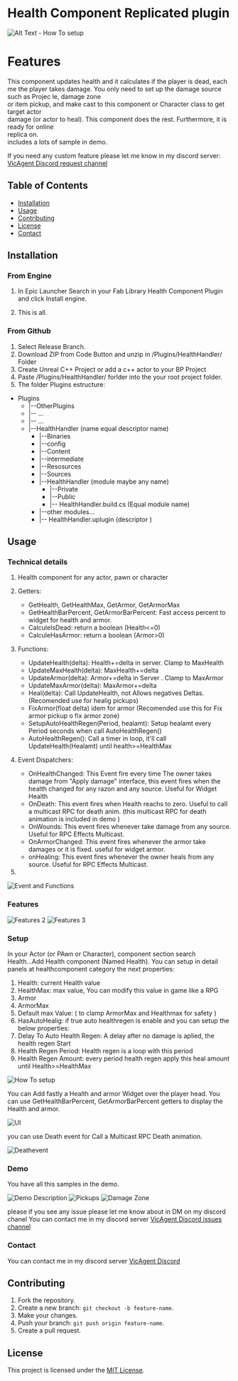 # Health Component Replicated plugin


![Alt Text - How To setup](/Doc/Slide1_title.jpg)

# Features
This component updates health and it calculates if the player is dead, each me the player 
takes damage. You only need to set up the damage source such as Projec le, damage zone  
or item pickup, and make cast to this component or Character class to get target actor  
damage (or actor to heal). This component does the rest. Furthermore, it is ready for online  
replica on.   
includes a lots of sample in demo.

If you need any custom feature please let me know in my discord server:
[VicAgent Discord request channel](https://discord.gg/Vcp8pPQ2) 

## Table of Contents
- [Installation](#installation)
- [Usage](#usage)
- [Contributing](#contributing)
- [License](#license)
- [Contact](#contact)


## Installation
### From Engine
1. In Epic Launcher Search in your Fab Library Health Component Plugin and click Install engine.

2. This is all.

### From Github
1. Select Release Branch.
2. Download ZIP from Code Button and unzip in /Plugins/HealthHandler/ Folder
3. Create Unreal C++ Project or add a c++ actor to your BP Project
4. Paste  /Plugins/HealthHandler/  forlder into the your root project folder.
5. The folder Plugins  estructure: 

- Plugins
    - |--OtherPlugins
    - |-- ...
    - |-- ...
    - |--HealthHandler (name equal descriptor name)
        - |--Binaries
        - |--config
        - |--Content
        - |--intermediate
        - |--Resosurces
        - |--Sources
        - |--HealthHandler (module maybe any name)
            - |--Private
            - |--Public
            - |-- HealthHandler.build.cs (Equal module name)
        - |--other modules…
        - |-- HealthHandler.uplugin  (descriptor )
## Usage
### Technical details
1. Health component for any actor, pawn or character
2. Getters:
    - GetHealth, GetHealthMax, GetArmor, GetArmorMax 
    - GetHealthBarPercent, GetArmorBarPercent: Fast access percent to widget for health and armor. 
    - CalculeIsDead: return a boolean (Health<=0)
    - CalculeHasArmor: return a boolean (Armor>0) 
3. Functions:
    - UpdateHealth(delta):  Health+=delta in server. Clamp to MaxHealth
    - UpdateMaxHealth(delta):  MaxHealth+=delta    
    - UpdateArmor(delta):  Armor+=delta in Server . Clamp to MaxArmor
    - UpdateMaxArmor(delta): MaxArmor+=delta
    - Heal(delta): Call UpdateHealth, not Allows negatives Deltas. (Recomended use for healig pickups)
    - FixArmor(float delta) idem for armor (Recomended use this for Fix armor pickup o fix armor zone)
    - SetupAutoHealthRegen(Period, healamt): Setup healamt every Period seconds when call AutoHealthRegen()
    - AutoHealthRegen(): Call a timer in loop, it'll call UpdateHealth(Healamt) until health>=HealthMax
   
   
4. Event Dispatchers:
    - OnHealthChanged: This Event fire every time The owner takes damage from "Apply damage" interface,
    this event fires when the health changed for any razon and any source. Useful for Widget Health
    - OnDeath: This event fires when Health reachs to zero. Useful to call a multicast RPC for death anim.
    (this multicast RPC for death animation is included in demo )
    - OnWounds: This event fires whenever take damage from any source. Useful for RPC Effects Multicast.
    - OnArmorChanged: This event fires whenever the armor take damages or it is fixed. useful for widget armor.
    - onHealing: This event fires whenever the owner heals from any source. Useful for RPC Effects Multicast.
5. 

![Event and Functions](/Doc/Slide5_EventFunc.JPG)

### Features 
![Features 2](/Doc/Slide2_Features.JPG)
![Features 3](/Doc/Slide3_Features.JPG)
### Setup
In your Actor (or PAwn or Character),  component section search Health...Add Health component (Named Health).
You can setup in detail panels at healthcomponent category the next properties:

1. Health: current Health value
2. HealthMax: max value, You can modify this value in game like a RPG  
3. Armor
4. ArmorMax
5. Default max Value: ( to clamp ArmorMax and Healthmax for safety )
6. HasAutoHealig:  if true auto healthregen is enable and you can setup the below properties:
7. Delay To Auto Health Regen: A delay after no damage is aplied, the health regen Start
8. Health Regen Period: Health regen is a loop with this period
9. Health Regen Amount: every period health regen apply this heal amount until Health>=HealthMax


![How To setup](/Doc/Slide4_Setup.JPG)


You can Add fastly a Health and armor Widget over the player head. You can use GetHealthBarPercent, GetArmorBarPercent getters to display the Health and armor.

![UI](/Doc/Slide6_UI.JPG)


you can use Death event for Call a Multicast RPC Death animation. 

![Deathevent](/Doc/Slide7_Deathevent.JPG)



### Demo

You have all this samples in the demo.

![Demo Description](/Doc/Slide8_Demo.JPG)
![Pickups](/Doc/Slide9_Pickups.JPG)
![Damage Zone](/Doc/Slide10_DPS.JPG)

please if you see any issue please let me know about in DM on my discord chanel
You can contact me  in my discord server [VicAgent Discord issues channel](https://discord.gg/TGQzgzC6) 

### Contact

You can contact me  in my discord server [VicAgent Discord ](https://discord.gg/Kkn9bJKr) 


## Contributing
1. Fork the repository.
2. Create a new branch: `git checkout -b feature-name`.
3. Make your changes.
4. Push your branch: `git push origin feature-name`.
5. Create a pull request.

## License
This project is licensed under the [MIT License](https://mit-license.org/).

